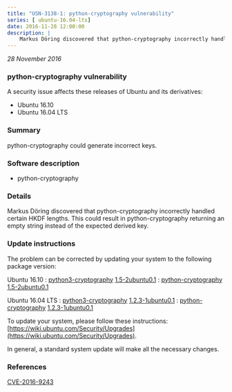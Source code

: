 ```yaml
---
title: "USN-3138-1: python-cryptography vulnerability"
series: [ ubuntu-16.04-lts]
date: 2016-11-28 12:00:00
description: |
    Markus Döring discovered that python-cryptography incorrectly handled certain HKDF lengths. This could result in python-cryptography returning an empty string instead of the expected derived key. 
--- 
```

 
 

*28 November 2016*

### python-cryptography vulnerability

A security issue affects these releases of Ubuntu and its derivatives:

* Ubuntu 16.10
* Ubuntu 16.04 LTS

### Summary

python-cryptography could generate incorrect keys. 

### Software description

* python-cryptography 

### Details

Markus Döring discovered that python-cryptography incorrectly handled certain HKDF lengths. This could result in python-cryptography returning an empty string instead of the expected derived key. 

### Update instructions

The problem can be corrected by updating your system to the following package version:

Ubuntu 16.10
 : [python3-cryptography](https://launchpad.net/ubuntu/+source/python-cryptography) <span> [1.5-2ubuntu0.1](https://launchpad.net/ubuntu/+source/python-cryptography/1.5-2ubuntu0.1) </span> 
 : [python-cryptography](https://launchpad.net/ubuntu/+source/python-cryptography) <span> [1.5-2ubuntu0.1](https://launchpad.net/ubuntu/+source/python-cryptography/1.5-2ubuntu0.1) </span> 

Ubuntu 16.04 LTS
 : [python3-cryptography](https://launchpad.net/ubuntu/+source/python-cryptography) <span> [1.2.3-1ubuntu0.1](https://launchpad.net/ubuntu/+source/python-cryptography/1.2.3-1ubuntu0.1) </span> 
 : [python-cryptography](https://launchpad.net/ubuntu/+source/python-cryptography) <span> [1.2.3-1ubuntu0.1](https://launchpad.net/ubuntu/+source/python-cryptography/1.2.3-1ubuntu0.1) </span> 

To update your system, please follow these instructions: [https://wiki.ubuntu.com/Security/Upgrades](https://wiki.ubuntu.com/Security/Upgrades).

In general, a standard system update will make all the necessary changes. 

### References

 
 [CVE-2016-9243](http://people.ubuntu.com/~ubuntu-security/cve/CVE-2016-9243)
 

